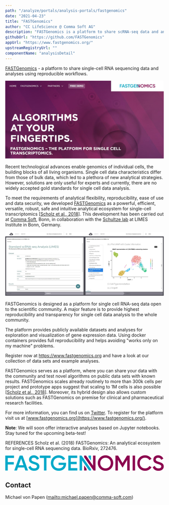 ```yaml
---
path: "/analyze/portals/analysis-portals/fastgenomics"
date: "2021-04-23"
title: "FASTGenomics"
author: "CC LifeScience @ Comma Soft AG"
description: "FASTGenomics is a platform to share scRNA-seq data and analyses. Users can either choose from best practices or create individual workflows for the exploration of gene expression data."
githubUrl: "https://github.com/FASTGenomics"
appUrl: "https://www.fastgenomics.org/"
upstreamRegistryUrl: ""
componentName: "analysisDetail"
---
```


[FASTGenomics](https://www.fastgenomics.org/) - a platform to share single-cell RNA sequencing data and analyses using reproducible workflows.

![FASTGenomics](../../_images/methods/fastgenomics.png)

Recent technological advances enable genomics of individual cells, the building blocks of all living organisms. Single cell data characteristics differ from those of bulk data, which led to a plethora of new analytical strategies. However, solutions are only useful for experts and currently, there are no widely accepted gold standards for single cell data analysis.

To meet the requirements of analytical flexibility, reproducibility, ease of use and data security, we developed [FASTGenomics](https://www.fastgenomics.org) as a powerful, efficient, versatile, robust, safe and intuitive analytical ecosystem for single-cell transcriptomics [[Scholz et al., 2018](https://doi.org/10.1101/272476)]. This development has been carried out at [Comma Soft](https://www.comma-soft.com), Bonn, in collaboration with the [Schultze lab](https://www.limes-institut-bonn.de/en/research/research-departments/unit-2/schultze-lab/schultze-lab-home) at LIMES Institute in Bonn, Germany.

![FASTGenomics Screenshot](../../_images/methods/fastgenomics_screenshot.png)

FASTGenomics is designed as a platform for single cell RNA-seq data open to the scientific community. A major feature is to provide highest reproducibility and transparency for single cell data analysis to the whole community.

The platform provides publicly available datasets and analyses for exploration and visualization of gene expression data. Using docker containers provides full reproducibility and helps avoiding "works only on my machine" problems. 

Register now at <https://www.fastgenomics.org> and have a look at our collection of data sets and example analyses.

FASTGenomics serves as a platform, where you can share your data with the community and test novel algorithms on public data sets with known results. FASTGenomics scales already routinely to more than 300k cells per project and prototype apps suggest that scaling to 1M cells is also possible [[Scholz et al., 2018](https://doi.org/10.1101/272476)]. Moreover, its hybrid design also allows custom solutions such as FASTGenomics on premise for clinical and pharmaceutical research facilities.

For more information, you can find us on [Twitter](https://twitter.com/FastGenomics). To register for the platform visit us at [www.fastgenomics.org](https://www.fastgenomics.org/).

**Note**: We will soon offer interactive analyses based on Jupyter notebooks. Stay tuned for the upcoming beta-test!

REFERENCES
Scholz et al. (2018) FASTGenomics: An analytical ecosystem for single-cell RNA sequencing data. BioRxiv, 272476.

![FASTGenomics Logo](../../_images/methods/fastgenomics_logo.png)

## Contact
Michael von Papen (<mailto:michael.papen@comma-soft.com>)
